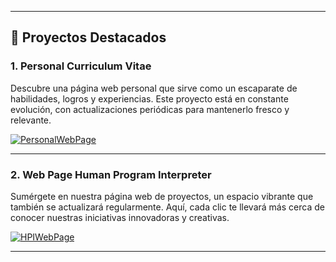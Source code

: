 
---

## 🧾 Proyectos Destacados

### 1. **Personal Curriculum Vitae**
Descubre una página web personal que sirve como un escaparate de habilidades, logros y experiencias. Este proyecto está en constante evolución, con actualizaciones periódicas para mantenerlo fresco y relevante.

[![PersonalWebPage](https://img.shields.io/badge/GitHub-PersonalWebPage-blue?style=flat&logo=github)](https://github.com/molxeuz/PersonalCurriculumVitae)

---

### 2. **Web Page Human Program Interpreter**
Sumérgete en nuestra página web de proyectos, un espacio vibrante que también se actualizará regularmente. Aquí, cada clic te llevará más cerca de conocer nuestras iniciativas innovadoras y creativas.

[![HPIWebPage](https://img.shields.io/badge/GitHub-HPIWebPage-red?style=flat&logo=github)](https://github.com/molxeuz/WebPage_HumanProgramInterpreter)

---

